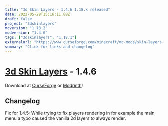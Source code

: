 ```yaml
---
title: "3d Skin Layers - 1.4.6 1.18.x released"
date: 2022-05-28T15:16:11.88Z
draft: false
project: "3dskinlayers"
mcversion: "1.18.2"
modversion: "1.4.6"
tags: ["3dskinlayers", "1.18.1"]
externalurl: "https://www.curseforge.com/minecraft/mc-mods/skin-layers-3d"
summary: "Click for links and changelog"
---
```

# [3d Skin Layers](/project/3dskinlayers) - 1.4.6
Download at [CurseForge](https://www.curseforge.com/minecraft/mc-mods/skin-layers-3d) or [Modrinth](https://modrinth.com/mod/3dskinlayers)!

## Changelog

Fix for 1.4.5: While trying to fix players rendering in for example the main menu a typo caused the vanilla 2d layers to always render.
